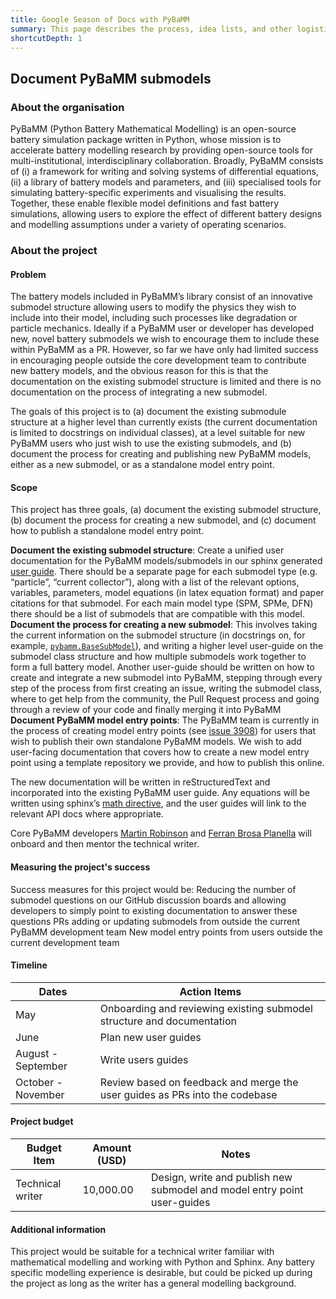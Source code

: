 ```yaml
---
title: Google Season of Docs with PyBaMM
summary: This page describes the process, idea lists, and other logistics for participation in the Google Season of Docs program with PyBaMM.
shortcutDepth: 1
---
```


<!-- Note: the names of individual pages in folders should be marked with an
underscore, i.e., _index.md to treat them as branched pages. -->

## Document PyBaMM submodels

### About the organisation

PyBaMM (Python Battery Mathematical Modelling) is an open-source battery simulation package written in Python, whose mission is to accelerate battery modelling research by providing open-source tools for multi-institutional, interdisciplinary collaboration. Broadly, PyBaMM consists of (i) a framework for writing and solving systems of differential equations, (ii) a library of battery models and parameters, and (iii) specialised tools for simulating battery-specific experiments and visualising the results. Together, these enable flexible model definitions and fast battery simulations, allowing users to explore the effect of different battery designs and modelling assumptions under a variety of operating scenarios.

### About the project

#### Problem

The battery models included in PyBaMM’s library consist of an innovative submodel structure allowing users to modify the physics they wish to include into their model, including such processes like degradation or particle mechanics. Ideally if a PyBaMM user or developer has developed new, novel battery submodels we wish to encourage them to include these within PyBaMM as a PR. However, so far we have only had limited success in encouraging people outside the core development team to contribute new battery models, and the obvious reason for this is that the documentation on the existing submodel structure is limited and there is no documentation on the process of integrating a new submodel.

The goals of this project is to (a) document the existing submodule structure at a higher level than currently exists (the current documentation is limited to docstrings on individual classes), at a level suitable for new PyBaMM users who just wish to use the existing submodels, and (b) document the process for creating and publishing new PyBaMM models, either as a new submodel, or as a standalone model entry point.

#### Scope

This project has three goals, (a) document the existing submodel structure, (b) document the process for creating a new submodel, and (c) document how to publish a standalone model entry point.

**Document the existing submodel structure**: Create a unified user documentation for the PyBaMM models/submodels in our sphinx generated [user guide](https://docs.pybamm.org/en/stable/source/user_guide/index.html). There should be a separate page for each submodel type (e.g. “particle”, “current collector”), along with a list of the relevant options, variables, parameters, model equations (in latex equation format) and paper citations for that submodel. For each main model type (SPM, SPMe, DFN) there should be a list of submodels that are compatible with this model.
**Document the process for creating a new submodel**: This involves taking the current information on the submodel structure (in docstrings on, for example, [`pybamm.BaseSubModel`](https://docs.pybamm.org/en/stable/source/api/models/submodels/base_submodel.html)), and writing a higher level user-guide on the submodel class structure and how multiple submodels work together to form a full battery model. Another user-guide should be written on how to create and integrate a new submodel into PyBaMM, stepping through every step of the process from first creating an issue, writing the submodel class, where to get help from the community, the Pull Request process and going through a review of your code and finally merging it into PyBaMM
**Document PyBaMM model entry points**: The PyBaMM team is currently in the process of creating model entry points (see [issue 3908](https://github.com/pybamm-team/PyBaMM/issues/3908)) for users that wish to publish their own standalone PyBaMM models. We wish to add user-facing documentation that covers how to create a new model entry point using a template repository we provide, and how to publish this online.

The new documentation will be written in reStructuredText and incorporated into the existing PyBaMM user guide. Any equations will be written using sphinx’s [math directive](https://sphinx-rtd-trial.readthedocs.io/en/latest/ext/math.html), and the user guides will link to the relevant API docs where appropriate.

Core PyBaMM developers [Martin Robinson](https://github.com/martinjrobins) and [Ferran Brosa Planella](https://github.com/brosaplanella) will onboard and then mentor the technical writer.

#### Measuring the project's success

Success measures for this project would be:
Reducing the number of submodel questions on our GitHub discussion boards and allowing developers to simply point to existing documentation to answer these questions
PRs adding or updating submodels from outside the current PyBaMM development team
New model entry points from users outside the current development team

#### Timeline


| Dates              | Action Items                                                                |
|--------------------|-----------------------------------------------------------------------------|
| May                | Onboarding and reviewing existing submodel structure and documentation      |
| June               | Plan new user guides                                                        |
| August - September | Write users guides                                                          |
| October - November | Review based on feedback and merge the user guides as PRs into the codebase |


#### Project budget


| Budget Item      | Amount (USD)    | Notes                                                                    |
|------------------|-----------|--------------------------------------------------------------------------|
| Technical writer | 10,000.00 | Design, write and publish new submodel and model entry point user-guides |


#### Additional information

This project would be suitable for a technical writer familiar with mathematical modelling and working with Python and Sphinx. Any battery specific modelling experience is desirable, but could be picked up during the project as long as the writer has a general modelling background.
